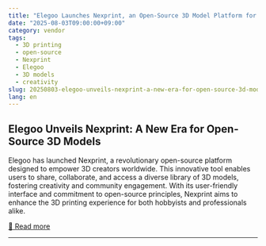 ```yaml
---
title: "Elegoo Launches Nexprint, an Open-Source 3D Model Platform for Global Creators"
date: "2025-08-03T09:00:00+09:00"
category: vendor
tags:
  - 3D printing
  - open-source
  - Nexprint
  - Elegoo
  - 3D models
  - creativity
slug: 20250803-elegoo-unveils-nexprint-a-new-era-for-open-source-3d-models
lang: en
---
```


## Elegoo Unveils Nexprint: A New Era for Open-Source 3D Models
Elegoo has launched Nexprint, a revolutionary open-source platform designed to empower 3D creators worldwide. This innovative tool enables users to share, collaborate, and access a diverse library of 3D models, fostering creativity and community engagement. With its user-friendly interface and commitment to open-source principles, Nexprint aims to enhance the 3D printing experience for both hobbyists and professionals alike.

[🔗 Read more](https://www.elegoo.com/blogs/news/elegoo-launches-nexprint-an-open-source-3d-model-platform-for-global-creators)

---